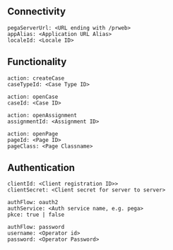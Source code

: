 ## Connectivity
```
pegaServerUrl: <URL ending with /prweb>
appAlias: <Application URL Alias>
localeId: <Locale ID>
```

## Functionality
```
action: createCase
caseTypeId: <Case Type ID>
```
```
action: openCase
caseId: <Case ID>
```
```
action: openAssignment
assignmentId: <Assignment ID>
```
```
action: openPage
pageId: <Page ID>
pageClass: <Page Classname>
```

## Authentication
```
clientId: <Client registration ID>>
clientSecret: <Client secret for server to server>
```
```
authFlow: oauth2
authService: <Auth service name, e.g. pega>
pkce: true | false
```
```
authFlow: password
username: <Operator id>
password: <Operator Password>
```